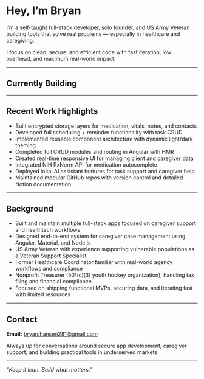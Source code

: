 # Hey, I’m Bryan

I’m a self-taught full-stack developer, solo founder, and US Army Veteran building tools that solve real problems — especially in healthcare and caregiving.

I focus on clean, secure, and efficient code with fast iteration, low overhead, and maximum real-world impact.

---

## Currently Building

---

## Recent Work Highlights

- Built encrypted storage layers for medication, vitals, notes, and contacts  
- Developed full scheduling + reminder functionality with task CRUD  
- Implemented reusable component architecture with dynamic light/dark theming  
- Completed full CRUD modules and routing in Angular with HMR  
- Created real-time responsive UI for managing client and caregiver data  
- Integrated NIH RxNorm API for medication autocomplete  
- Deployed local AI assistant features for task support and caregiver help  
- Maintained modular GitHub repos with version control and detailed Notion documentation

---

## Background

- Built and maintain multiple full-stack apps focused on caregiver support and healthtech workflows  
- Designed end-to-end system for caregiver case management using Angular, Material, and Node.js  
- US Army Veteran with experience supporting vulnerable populations as a Veteran Support Specialist  
- Former Healthcare Coordinator familiar with real-world agency workflows and compliance  
- Nonprofit Treasurer (501(c)(3) youth hockey organization), handling tax filing and financial compliance  
- Focused on shipping functional MVPs, securing data, and iterating fast with limited resources

---

## Contact

**Email:** bryan.hansen281@gmail.com  

Always up for conversations around secure app development, caregiver support, and building practical tools in underserved markets.

---

*“Keep it lean. Build what matters.”*

